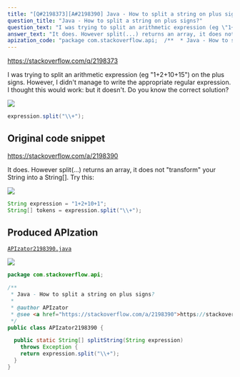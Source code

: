```yaml
---
title: "[Q#2198373][A#2198390] Java - How to split a string on plus signs?"
question_title: "Java - How to split a string on plus signs?"
question_text: "I was trying to split an arithmetic expression (eg \"1+2+10+15\") on the plus signs. However, I didn't manage to write the appropriate regular expression. I thought this would work: but it doesn't. Do you know the correct solution?"
answer_text: "It does. However split(...) returns an array, it does not \"transform\" your String into a String[]. Try this:"
apization_code: "package com.stackoverflow.api;  /**  * Java - How to split a string on plus signs?  *  * @author APIzator  * @see <a href=\"https://stackoverflow.com/a/2198390\">https://stackoverflow.com/a/2198390</a>  */ public class APIzator2198390 {    public static String[] splitString(String expression)     throws Exception {     return expression.split(\"\\\\+\");   } }"
---
```


https://stackoverflow.com/q/2198373

I was trying to split an arithmetic expression (eg &quot;1+2+10+15&quot;) on the plus signs. However, I didn&#x27;t manage to write the appropriate regular expression. I thought this would work:
but it doesn&#x27;t. Do you know the correct solution?


<div class="code-logo"><img src="/stackoverflow.png" /></div>

```java
expression.split("\\+");
```


## Original code snippet

https://stackoverflow.com/a/2198390

It does. However split(...) returns an array, it does not &quot;transform&quot; your String into a String[]. Try this:

<div class="code-logo"><img src="/stackoverflow.png" /></div>

```java
String expression = "1+2+10+1";
String[] tokens = expression.split("\\+");
```

## Produced APIzation

[`APIzator2198390.java`](https://github.com/blind-papers/apization-temp-data/raw/main/search/APIzator2198390.java)

<div class="code-logo"><img src="/apizator.png" /></div>

```java
package com.stackoverflow.api;

/**
 * Java - How to split a string on plus signs?
 *
 * @author APIzator
 * @see <a href="https://stackoverflow.com/a/2198390">https://stackoverflow.com/a/2198390</a>
 */
public class APIzator2198390 {

  public static String[] splitString(String expression)
    throws Exception {
    return expression.split("\\+");
  }
}

```